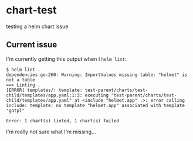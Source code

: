 # chart-test
testing a helm chart issue

## Current issue

I'm currently getting this output when I `helm lint`:

```
$ helm lint .
dependencies.go:260: Warning: ImportValues missing table: "helmet" is not a table
==> Linting .
[ERROR] templates/: template: test-parent/charts/test-child/templates/app.yaml:1:3: executing "test-parent/charts/test-child/templates/app.yaml" at <include "helmet.app" .>: error calling include: template: no template "helmet.app" associated with template "gotpl"

Error: 1 chart(s) linted, 1 chart(s) failed
```

I'm really not sure what I'm missing...
